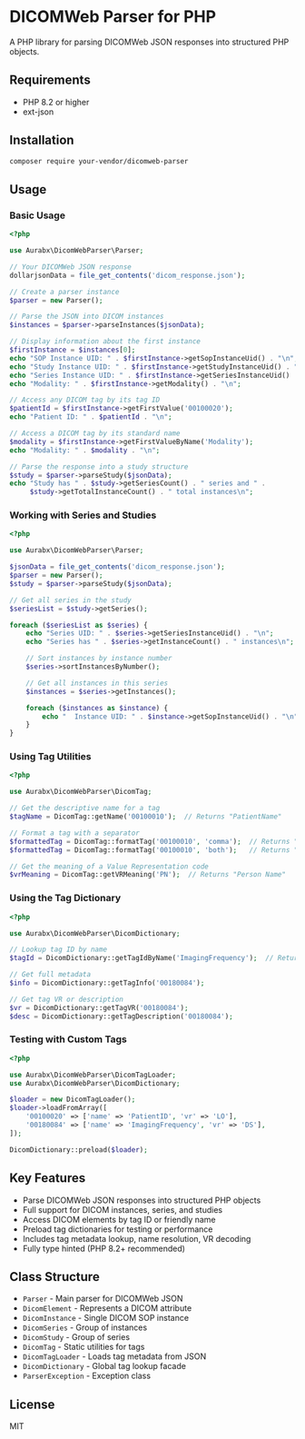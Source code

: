 # DICOMWeb Parser for PHP

A PHP library for parsing DICOMWeb JSON responses into structured PHP objects.

## Requirements

- PHP 8.2 or higher
- ext-json

## Installation

```bash
composer require your-vendor/dicomweb-parser
```

## Usage

### Basic Usage

```php
<?php

use Aurabx\DicomWebParser\Parser;

// Your DICOMWeb JSON response
dollarjsonData = file_get_contents('dicom_response.json');

// Create a parser instance
$parser = new Parser();

// Parse the JSON into DICOM instances
$instances = $parser->parseInstances($jsonData);

// Display information about the first instance
$firstInstance = $instances[0];
echo "SOP Instance UID: " . $firstInstance->getSopInstanceUid() . "\n";
echo "Study Instance UID: " . $firstInstance->getStudyInstanceUid() . "\n";
echo "Series Instance UID: " . $firstInstance->getSeriesInstanceUid() . "\n";
echo "Modality: " . $firstInstance->getModality() . "\n";

// Access any DICOM tag by its tag ID
$patientId = $firstInstance->getFirstValue('00100020');
echo "Patient ID: " . $patientId . "\n";

// Access a DICOM tag by its standard name
$modality = $firstInstance->getFirstValueByName('Modality');
echo "Modality: " . $modality . "\n";

// Parse the response into a study structure
$study = $parser->parseStudy($jsonData);
echo "Study has " . $study->getSeriesCount() . " series and " .
     $study->getTotalInstanceCount() . " total instances\n";
```

### Working with Series and Studies

```php
<?php

use Aurabx\DicomWebParser\Parser;

$jsonData = file_get_contents('dicom_response.json');
$parser = new Parser();
$study = $parser->parseStudy($jsonData);

// Get all series in the study
$seriesList = $study->getSeries();

foreach ($seriesList as $series) {
    echo "Series UID: " . $series->getSeriesInstanceUid() . "\n";
    echo "Series has " . $series->getInstanceCount() . " instances\n";

    // Sort instances by instance number
    $series->sortInstancesByNumber();

    // Get all instances in this series
    $instances = $series->getInstances();

    foreach ($instances as $instance) {
        echo "  Instance UID: " . $instance->getSopInstanceUid() . "\n";
    }
}
```

### Using Tag Utilities

```php
<?php

use Aurabx\DicomWebParser\DicomTag;

// Get the descriptive name for a tag
$tagName = DicomTag::getName('00100010');  // Returns "PatientName"

// Format a tag with a separator
$formattedTag = DicomTag::formatTag('00100010', 'comma');  // Returns "0010,0010"
$formattedTag = DicomTag::formatTag('00100010', 'both');   // Returns "(0010,0010)"

// Get the meaning of a Value Representation code
$vrMeaning = DicomTag::getVRMeaning('PN');  // Returns "Person Name"
```

### Using the Tag Dictionary

```php
<?php

use Aurabx\DicomWebParser\DicomDictionary;

// Lookup tag ID by name
$tagId = DicomDictionary::getTagIdByName('ImagingFrequency');  // Returns '00180084'

// Get full metadata
$info = DicomDictionary::getTagInfo('00180084');

// Get tag VR or description
$vr = DicomDictionary::getTagVR('00180084');
$desc = DicomDictionary::getTagDescription('00180084');
```

### Testing with Custom Tags

```php
<?php

use Aurabx\DicomWebParser\DicomTagLoader;
use Aurabx\DicomWebParser\DicomDictionary;

$loader = new DicomTagLoader();
$loader->loadFromArray([
    '00100020' => ['name' => 'PatientID', 'vr' => 'LO'],
    '00180084' => ['name' => 'ImagingFrequency', 'vr' => 'DS'],
]);

DicomDictionary::preload($loader);
```

## Key Features

- Parse DICOMWeb JSON responses into structured PHP objects
- Full support for DICOM instances, series, and studies
- Access DICOM elements by tag ID or friendly name
- Preload tag dictionaries for testing or performance
- Includes tag metadata lookup, name resolution, VR decoding
- Fully type hinted (PHP 8.2+ recommended)

## Class Structure

- `Parser` - Main parser for DICOMWeb JSON
- `DicomElement` - Represents a DICOM attribute
- `DicomInstance` - Single DICOM SOP instance
- `DicomSeries` - Group of instances
- `DicomStudy` - Group of series
- `DicomTag` - Static utilities for tags
- `DicomTagLoader` - Loads tag metadata from JSON
- `DicomDictionary` - Global tag lookup facade
- `ParserException` - Exception class

## License

MIT
